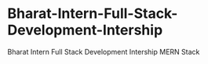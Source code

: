 # Bharat-Intern-Full-Stack-Development-Intership
Bharat Intern Full Stack Development Intership MERN Stack
